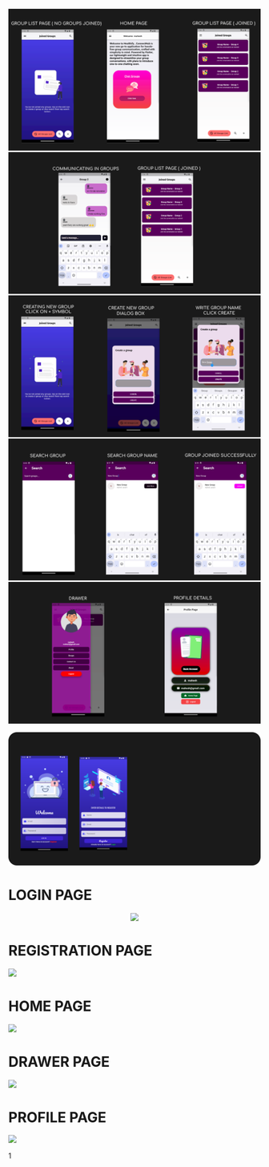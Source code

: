 ![Alt text](1.png "Title")
![Alt text](2.png "Title")
![Alt text](3.png "Title")
![Alt text](4.png "Title")
![Alt text](5.png "Title")

![Alt text](ggg.png "Title")

<h1>  LOGIN PAGE </h1> 
<center> <img src="https://github.com/Mr-AshishKSingh/Health_app/assets/110713754/3e045a55-3cdb-4c57-9b97-5e8f96b1114e"  width="100 " height=""> </center>
<h1>  REGISTRATION PAGE </h1> 
<img src=" https://github.com/Mr-AshishKSingh/Health_app/assets/110713754/818ffbf9-80f4-4574-8fd2-7313fe8705c4" width="100" height="">
<h1>  HOME PAGE </h1>
<img src=" https://github.com/Mr-AshishKSingh/Health_app/assets/110713754/101b5302-d2b1-4782-9fa8-db2fd8f18b76" width="100" height="">
<h1>  DRAWER PAGE </h1>
<img src="https://github.com/Mr-AshishKSingh/Health_app/assets/110713754/d1cbb581-ee2e-45ba-8949-fc8707c66b18" width="200" height="">
<h1>  PROFILE PAGE </h1>
<img src="https://github.com/Mr-AshishKSingh/Health_app/assets/110713754/291858f1-2da3-45b1-a638-b98ab1967286" width="200" height="">


1






